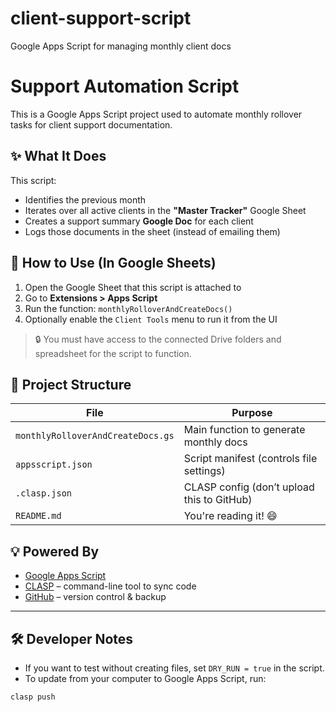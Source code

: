 # client-support-script
Google Apps Script for managing monthly client docs
# Support Automation Script

This is a Google Apps Script project used to automate monthly rollover tasks for client support documentation.

## ✨ What It Does

This script:

- Identifies the previous month
- Iterates over all active clients in the **"Master Tracker"** Google Sheet
- Creates a support summary **Google Doc** for each client
- Logs those documents in the sheet (instead of emailing them)

## 🚀 How to Use (In Google Sheets)

1. Open the Google Sheet that this script is attached to
2. Go to **Extensions > Apps Script**
3. Run the function: `monthlyRolloverAndCreateDocs()`
4. Optionally enable the `Client Tools` menu to run it from the UI

> 🔒 You must have access to the connected Drive folders and spreadsheet for the script to function.

## 📁 Project Structure

| File                            | Purpose                                      |
|-------------------------------|----------------------------------------------|
| `monthlyRolloverAndCreateDocs.gs` | Main function to generate monthly docs      |
| `appsscript.json`              | Script manifest (controls file settings)     |
| `.clasp.json`                  | CLASP config (don’t upload this to GitHub)   |
| `README.md`                    | You're reading it! 😄                         |

## 💡 Powered By

- [Google Apps Script](https://developers.google.com/apps-script)
- [CLASP](https://developers.google.com/apps-script/guides/clasp) – command-line tool to sync code
- [GitHub](https://github.com) – version control & backup

---

## 🛠️ Developer Notes

- If you want to test without creating files, set `DRY_RUN = true` in the script.
- To update from your computer to Google Apps Script, run:

```bash
clasp push
